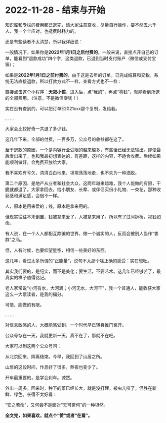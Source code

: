# 2022-11-28 - 结束与开始

知识库和专栏的费用都已退完，请大家注意查收，尽量自行操作，要不然五六千人，我一个个应对，也挺费时耗力的。

还是有些读者不太清楚，所以我详细说：

一般情况下，如果你是**2022年1月1日之后付费的**，一般来说，直接点开自己的订单，能看到“退款成功”四个字，这类退款，已退到当时支付账户（微信或支付宝等）；

如果是**2022年1月1日之前付费的**，由于这是去年的订单，已完成结算和交税，系统无法直接退款，所以打款方式不一样，查看方式也不一样：

直接点击这个小程序：**天叙小馆**，进入后，点“我的”，再点“零钱”，就能看到所退的全部费用。（注意，不是微信零钱！）

实在没有查到的，可以把订单E2021xxx那个复制，发给我。

... ...

大家会比较好奇一共退了多少钱。

这几年下来，全部的付费，一百多万，公众号的收益都在这了。

至于退款的原因，一个是内容行业受限的越来越多，有些话已经无法输出。即便最后发出来了，也和我最初想表达的，有差距，这样的内容，不适合收费。后续如果能顺利做好，会免费开放给大家。

我不喜欢有亏欠，清清白白地来，坦坦荡荡地走，也不失为一种洒脱。

第二个原因，是地产从业者和社会大众，这两年越来越难，我个人能做的有限，干脆就都退了。大家拿回去，给小朋友、长辈、或伴侣买份小礼物、一束花，那种收获感和满足感，会很不一样。

人，原本是用来爱的；钱，原本是拿来用的。

但现实往往本末倒置，钱被拿来爱了，人被拿来用了。所以有了过河拆桥，视钱如命。

有人说，在一个人人都相互欺骗的世界，做一个诚实的人，反而会被别人当作“害群”之马。

但，人有时候，也要仰望星空，相信一些美好的东西。

这几年，看过太多所谓的”正能量“，说句不太那个啥正确的感受：实在想吐。

其实我们要的，是纪实，而不是美化；要生活，不要艺术。这几年已经够苦了，最真实的样子值得铭记。

老人家常说“小河有水，大河满；小河无水，大河干"，我一个普通人，能收获大家这么一大票读者，是我的福分。

可惜，能做的有限。

... ...

对信息敏感的人，大概能感受到，一个时代早已转身推门离开。

公众号存在一天，我就更新一天，真不在了，那就不在吧。

大家可以到这两个公众号问：

从北京回来，隔离结束。今早，我回到了山居之所。

山居的这段时间，作息好了很多，熬夜也变少了。

开车最重要的，是学会刹车。诚然。

外出一周多，回来时，种下的菜已经长大，就是没打理，被虫儿咬了，但胜在新鲜、绿色。长得不太好看：



“安之若命”，又何尝不是面对“无可奈何”的一种坦然。

****全文完，如果喜欢，就点个“赞”或者“在看”。****